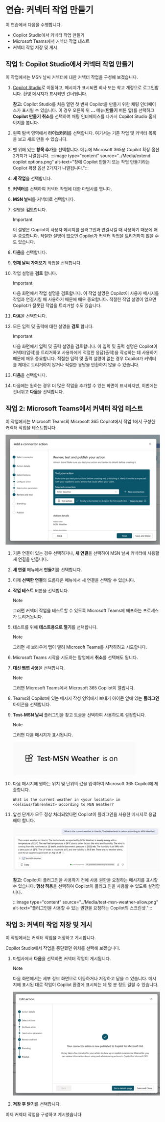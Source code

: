 # 연습: 커넥터 작업 만들기

이 연습에서 다음을 수행합니다.

- Copilot Studio에서 커넥터 작업 만들기
- Microsoft Teams에서 커넥터 작업 테스트
- 커넥터 작업 저장 및 게시

## 작업 1: Copilot Studio에서 커넥터 작업 만들기

이 작업에서는 MSN 날씨 커넥터에 대한 커넥터 작업을 구성해 보겠습니다.

1. [Copilot Studio](https://copilotstudio.microsoft.com)로 이동하고, 메시지가 표시되면 회사 또는 학교 계정으로 로그인합니다. 환영 메시지가 표시되면 건너뜁니다.

    **참고:** Copilot Studio를 처음 열면 첫 번째 Copilot을 만들기 위한 채팅 인터페이스가 표시될 수 있습니다. 이 경우 오른쪽 위 **...** 메뉴(**만들기** 버튼 옆)를 선택하고 **Copilot 만들기 취소**를 선택하여 채팅 인터페이스를 나가서 Copilot Studio 홈페이지를 봅니다.
1. 왼쪽 탐색 영역에서 **라이브러리**를 선택합니다. 여기서는 기존 작업 및 커넥터 목록을 보고 새로 만들 수 있습니다.
1. 맨 위에 있는 **항목 추가**를 선택합니다.  메뉴에 Microsoft 365용 Copilot 확장 옵션 2가지가 나열됩니다.
:::image type="content" source="../Media/extend copilot options.png" alt-text="창에 Copilot 만들기 또는 작업 만들기라는 Copilot 확장 옵션 2가지가 나열됩니다.":::
2. **새 작업**을 선택합니다.
3. **커넥터**를 선택하여 커넥터 작업에 대한 마법사를 엽니다.
4. **MSN 날씨**를 커넥터로 선택합니다.
5. 설명을 **검토**합니다.

    > [!IMPORTANT]
    > 이 설명은 Copilot이 사용자 메시지를 플러그인과 연결시킬 때 사용하기 때문에 매우 중요합니다. 적절한 설명이 없으면 Copilot가 커넥터 작업을 트리거하지 않을 수도 있습니다.

1. **다음**을 선택합니다.
1. **현재 날씨 가져오기** 작업을 선택합니다.
1. 작업 설명을 **검토** 합니다.

    > [!IMPORTANT]
    > 다음 화면에서 작업 설명을 검토합니다. 이 작업 설명은 Copilot이 사용자 메시지를 작업과 연결시킬 때 사용하기 때문에 매우 중요합니다. 적절한 작업 설명이 없으면 Copilot가 잘못된 작업을 트리거할 수도 있습니다.

1. **다음**을 선택합니다.
1. 모든 입력 및 출력에 대한 설명을 **검토** 합니다.

    > [!IMPORTANT]
    > 다음 화면에서 입력 및 출력 설명을 검토합니다. 이 입력 및 출력 설명은 Copilot이 커넥터(입력)를 트리거하고 사용자에게 적절한 응답(출력)을 작성하는 데 사용하기 때문에 매우 중요합니다. 적절한 입력 및 출력 설명이 없는 경우 Copilot가 커넥터를 제대로 트리거하지 않거나 적절한 응답을 반환하지 않을 수 있습니다.

1. **다음**을 선택합니다.
1. 다음에는 원하는 경우 더 많은 작업을 추가할 수 있는 화면이 표시되지만, 이번에는 건너뛰고 **다음**을 선택합니다.

## 작업 2: Microsoft Teams에서 커넥터 작업 테스트

이 작업에서는 Microsoft Teams의 Microsoft 365 Copilot에서 작업 1에서 구성한 커넥터 작업을 테스트합니다.

![커넥터 작업 마법사의 작업 검토, 테스트, 게시 섹션.](../Media/connect-test.png)

1. 기존 연결이 있는 경우 선택하거나, **새 연결**을 선택하여 MSN 날씨 커넥터에 사용할 새 연결을 만듭니다.
1. **새 연결** 메뉴에서 **만들기**를 선택합니다.
1. 이제 **선택한 연결**의 드롭다운 메뉴에서 새 연결을 선택할 수 있습니다.
1. **작업 테스트** 버튼을 선택합니다.

    > [!NOTE]
    > 그러면 커넥터 작업을 테스트할 수 있도록 Microsoft Teams에 배포하는 프로세스가 트리거됩니다.

1. 테스트를 위해 **테스트용으로 열기**를 선택합니다.

    > [!NOTE]
    > 그러면 새 브라우저 탭이 열려 Microsoft Teams를 시작하려고 시도합니다.

1. Microsoft Teams 시작을 시도하는 팝업에서 **취소**를 선택해도 됩니다.
1. **대신 웹앱 사용**을 선택합니다.

    > [!NOTE]
    > 그러면 Microsoft Teams에서 Microsoft 365 Copilot이 열립니다.

1. Teams의 Copilot에 있는 메시지 작성 영역에서 보내기 아이콘 옆에 있는 **플러그인** 아이콘을 선택합니다.
1. **Test-MSN 날씨** 플러그인을 찾고 토글을 선택하여 사용하도록 설정합니다.

    > [!NOTE]
    > 그러면 다음 메시지가 표시됩니다.

    ![메시지에 Test-MSN 날씨 플러그인이 켜졌다는 내용이 표시됩니다.](../Media/test-msn-weather.png)


1.  다음 메시지에 원하는 위치 및 단위의 값을 입력하여 Microsoft 365 Copilot에 제출합니다.

    ```text
    What is the current weather in <your location> in <celsius/fahrenheit> according to MSN Weather?
    ```

1. 앞선 단계가 모두 정상 처리되었다면 Copilot이 플러그인을 사용한 메시지로 응답해야 합니다.  

   ![예시 메시지 및 응답의 스크린샷. 플러그인이 네덜란드 위트레흐트의 현재 날씨를 섭씨 단위로 응답합니다.](../Media/msn-weather-result.png)

   **참고:** Copilot이 플러그인을 사용하기 전에 사용 권한을 요청하는 메시지를 표시할 수 있습니다.  **항상 허용**을 선택하여 Copilot이 플러그 인을 사용할 수 있도록 설정합니다.

   :::image type="content" source="../Media/test-msn-weather-allow.png" alt-text="플러그인을 사용할 수 있는 권한을 요청하는 Copilot의 스크린샷.":::

## 작업 3: 커넥터 작업 저장 및 게시

이 작업에서는 커넥터 작업을 저장하고 게시합니다.

Copilot Studio에서 작업을 중단했던 위치를 선택해 보겠습니다.

1. 마법사에서 **다음**을 선택하면 커넥터 작업이 게시됩니다.

    > [!NOTE]
    > 다음 화면에서는 세부 정보 화면으로 이동하거나 저장하고 닫을 수 있습니다. 메시지에 표시된 대로 작업이 Copilot 환경에 표시되는 데 몇 분 정도 걸릴 수 있습니다.

      ![커넥터 작업 마법사의 게시 화면 스크린샷](../Media/connector-action-finished.png)
   
1. **저장 후 닫기**를 선택합니다.

이제 커넥터 작업을 구성하고 게시했습니다.
